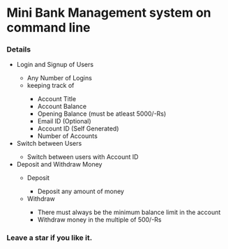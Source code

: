 # Mini Bank Management system on command line

### Details
<ul>
  <li>Login and Signup of Users</li>
  <ul>
    <li>Any Number of Logins</li>
    <li>keeping track of</li>
      <ul>
        <li>Account Title</li>
        <li>Account Balance</li>
        <li>Opening Balance (must be atleast 5000/-Rs)</li>
        <li>Email ID (Optional)</li>
        <li>Account ID (Self Generated)</li>
        <li>Number of Accounts</li>
       </ul>
   </ul>
  <li>Switch between Users</li>
  <ul>
    <li>Switch between users with Account ID</li>
  </ul>
  <li>Deposit and Withdraw Money</li>
  <ul>
    <li>Deposit</li>
    <ul>
      <li>Deposit any amount of money</li>
    </ul>
    <li>Withdraw</li>
    <ul>
      <li>There must always be the minimum balance limit in the account</li>
      <li>Withdraw money in the multiple of 500/-Rs</li>
    </ul>
  </ul>
</ul>

### Leave a star if you like it.
